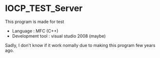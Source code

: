 # IOCP_TEST_Server
This program is made for test

- Language : MFC (C++)
- Development tool : visual studio 2008 (maybe)

Sadly, I don't know if it work nomally due to making this program few years ago.
